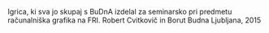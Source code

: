 Igrica, ki sva jo skupaj s BuDnA izdelal za seminarsko pri predmetu računalniška grafika na FRI.
Robert Cvitkovič in Borut Budna
Ljubljana, 2015
